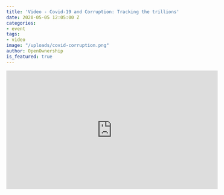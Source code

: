 ```yaml
---
title: 'Video - Covid-19 and Corruption: Tracking the trillions'
date: 2020-05-05 12:05:00 Z
categories:
- event
tags:
- video
image: "/uploads/covid-corruption.png"
author: OpenOwnership
is_featured: true
---
```


<iframe width="560" height="315" src="https://www.youtube.com/embed/vVXaD1FdXI8" frameborder="0" allow="accelerometer; autoplay; encrypted-media; gyroscope; picture-in-picture" allowfullscreen></iframe>